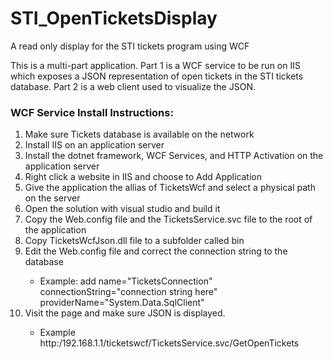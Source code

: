 # STI_OpenTicketsDisplay
A read only display for the STI tickets program using WCF

This is a multi-part application.  Part 1 is a WCF service to be run on IIS which exposes a JSON representation of open tickets in the STI tickets database.  Part 2 is a web client used to visualize the JSON.

<h3>WCF Service Install Instructions:</h3>
<ol>
<li>Make sure Tickets database is available on the network</li>
<li>Install IIS on an application server</li>
<li>Install the dotnet framework, WCF Services, and HTTP Activation on the application server</li>
<li>Right click a website in IIS and choose to Add Application</li>
<li>Give the application the allias of TicketsWcf and select a physical path on the server</li>
<li>Open the solution with visual studio and build it</li>
<li>Copy the Web.config file and the TicketsService.svc file to the root of the application</li>
<li>Copy TicketsWcfJson.dll file to a subfolder called bin</li>
<li>Edit the Web.config file and correct the connection string to the database</li>
<ul><li>Example: add name="TicketsConnection" connectionString="connection string here" providerName="System.Data.SqlClient"</li></ul>
<li>Visit the page and make sure JSON is displayed.</li>
<ul><li>Example http:/192.168.1.1/ticketswcf/TicketsService.svc/GetOpenTickets</li></ul>
</ol>
